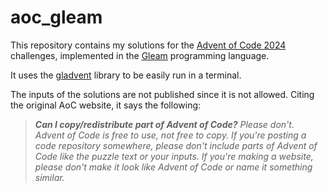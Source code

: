 # aoc_gleam

This repository contains my solutions for the [Advent of Code 2024](https://adventofcode.com) challenges, implemented in the [Gleam](https://gleam.run) programming language.

It uses the [gladvent](https://hexdocs.pm/gladvent) library to be easily run in a terminal.

The inputs of the solutions are not published since it is not allowed. Citing the original AoC website, it says the following:

> _**Can I copy/redistribute part of Advent of Code?** Please don't. Advent of Code is free to use, not free to copy. If you're posting a code repository somewhere, please don't include parts of Advent of Code like the puzzle text or your inputs. If you're making a website, please don't make it look like Advent of Code or name it something similar._
